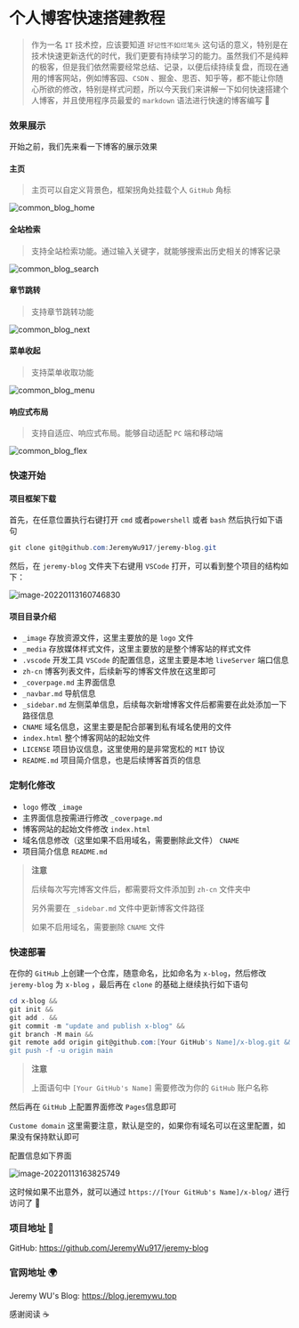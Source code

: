 # 个人博客快速搭建教程

> 作为一名 `IT` 技术控，应该要知道 `好记性不如烂笔头` 这句话的意义，特别是在技术快速更新迭代的时代，我们更要有持续学习的能力。虽然我们不是纯粹的极客，但是我们依然需要经常总结、记录，以便后续持续复盘，而现在通用的博客网站，例如博客园、`CSDN` 、掘金、思否、知乎等，都不能让你随心所欲的修改，特别是样式问题，所以今天我们来讲解一下如何快速搭建个人博客，并且使用程序员最爱的 `markdown` 语法进行快速的博客编写 :rocket:

### 效果展示

开始之前，我们先来看一下博客的展示效果

#### 主页

> 主页可以自定义背景色，框架拐角处挂载个人 `GitHub` 角标

![common_blog_home](https://gitee.com/jeremywuiot/img-res-all/raw/master/src/iie_shop/common_blog_home.png)

#### 全站检索

> 支持全站检索功能。通过输入关键字，就能够搜索出历史相关的博客记录

![common_blog_search](https://gitee.com/jeremywuiot/img-res-all/raw/master/src/iie_shop/common_blog_search.png)

#### 章节跳转

> 支持章节跳转功能

![common_blog_next](https://gitee.com/jeremywuiot/img-res-all/raw/master/src/iie_shop/common_blog_next.png)

#### 菜单收起

> 支持菜单收取功能

![common_blog_menu](https://gitee.com/jeremywuiot/img-res-all/raw/master/src/iie_shop/common_blog_menu.png)

#### 响应式布局

> 支持自适应、响应式布局。能够自动适配 `PC` 端和移动端

![common_blog_flex](https://gitee.com/jeremywuiot/img-res-all/raw/master/src/iie_shop/common_blog_flex.png)

### 快速开始

#### 项目框架下载

首先，在任意位置执行右键打开 `cmd` 或者`powershell` 或者  `bash` 然后执行如下语句

```powershell
git clone git@github.com:JeremyWu917/jeremy-blog.git
```

然后，在 `jeremy-blog` 文件夹下右键用 `VSCode` 打开，可以看到整个项目的结构如下：

![image-20220113160746830](https://gitee.com/jeremywuiot/img-res-all/raw/master/src/iie_shop/image-20220113160746830.png)

#### 项目目录介绍

- `_image` 存放资源文件，这里主要放的是 `logo` 文件
- `_media` 存放媒体样式文件，这里主要放的是整个博客站的样式文件
- `.vscode` 开发工具 `VSCode` 的配置信息，这里主要是本地 `liveServer` 端口信息
- `zh-cn` 博客列表文件，后续新写的博客文件放在这里即可
- `_coverpage.md` 主界面信息
- `_navbar.md` 导航信息
- `_sidebar.md` 左侧菜单信息，后续每次新增博客文件后都需要在此处添加一下路径信息
- `CNAME` 域名信息，这里主要是配合部署到私有域名使用的文件
- `index.html` 整个博客网站的起始文件
- `LICENSE` 项目协议信息，这里使用的是非常宽松的 `MIT` 协议
- `README.md` 项目简介信息，也是后续博客首页的信息

###  定制化修改

- `logo` 修改 `_image` 
- 主界面信息按需进行修改 `_coverpage.md` 
- 博客网站的起始文件修改 `index.html` 
- 域名信息修改（这里如果不启用域名，需要删除此文件） `CNAME`
- 项目简介信息 `README.md` 

> **注意**
>
> 后续每次写完博客文件后，都需要将文件添加到 `zh-cn` 文件夹中
>
> 另外需要在 `_sidebar.md` 文件中更新博客文件路径
>
> 如果不启用域名，需要删除 `CNAME` 文件

### 快速部署

在你的 `GitHub` 上创建一个仓库，随意命名，比如命名为 `x-blog`，然后修改 `jeremy-blog` 为 `x-blog` ，最后再在 `clone` 的基础上继续执行如下语句

```powershell
cd x-blog &&
git init &&
git add . &&
git commit -m "update and publish x-blog" &&
git branch -M main &&
git remote add origin git@github.com:[Your GitHub's Name]/x-blog.git &&
git push -f -u origin main
```

> **注意**
>
> 上面语句中 `[Your GitHub's Name]` 需要修改为你的 `GitHub` 账户名称

然后再在 `GitHub` 上配置界面修改 `Pages`信息即可

`Custome domain` 这里需要注意，默认是空的，如果你有域名可以在这里配置，如果没有保持默认即可

配置信息如下界面

![image-20220113163825749](https://gitee.com/jeremywuiot/img-res-all/raw/master/src/iie_shop/image-20220113163825749.png)

这时候如果不出意外，就可以通过 `https://[Your GitHub's Name]/x-blog/` 进行访问了 :rocket:

### 项目地址 :gift:

GitHub: https://github.com/JeremyWu917/jeremy-blog

### 官网地址 :earth_africa:

Jeremy WU's Blog: https://blog.jeremywu.top



感谢阅读 :coffee: